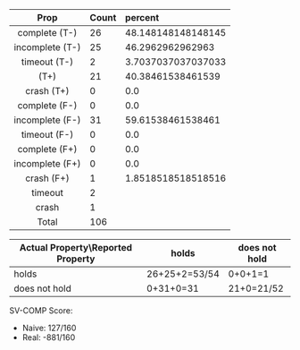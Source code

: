 
| Prop | Count | percent |
|:----:|:------|:--|
|complete   (T-)|26| 48.148148148148145 |
|incomplete (T-)|25|46.2962962962963 |
|timeout    (T-)|2|3.7037037037037033 |
|           (T+)|21|40.38461538461539 |
|crash      (T+)|0|0.0 |
|complete   (F-)|0|0.0 |
|incomplete (F-)|31|59.61538461538461 |
|timeout    (F-)|0|0.0 |
|complete   (F+)|0|0.0 |
|incomplete (F+)|0|0.0 |
|crash      (F+)|1|1.8518518518518516 |
|timeout        |2| |
|crash          |1| |
|Total          |106| |

| Actual Property\Reported Property | holds | does not hold |
|------------------------------------|-------|---------------|
| holds | 26+25+2=53/54 | 0+0+1=1 |
| does not hold | 0+31+0=31 | 21+0=21/52 |

SV-COMP Score:

* Naive: 127/160
* Real: -881/160


